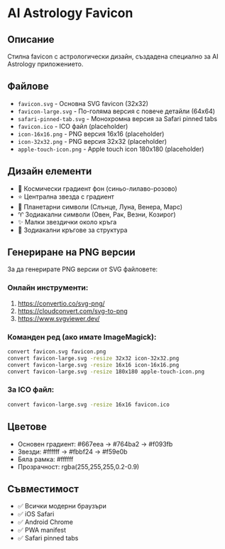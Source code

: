 # AI Astrology Favicon

## Описание
Стилна favicon с астрологически дизайн, създадена специално за AI Astrology приложението.

## Файлове
- `favicon.svg` - Основна SVG favicon (32x32)
- `favicon-large.svg` - По-голяма версия с повече детайли (64x64)
- `safari-pinned-tab.svg` - Монохромна версия за Safari pinned tabs
- `favicon.ico` - ICO файл (placeholder)
- `icon-16x16.png` - PNG версия 16x16 (placeholder)
- `icon-32x32.png` - PNG версия 32x32 (placeholder)
- `apple-touch-icon.png` - Apple touch icon 180x180 (placeholder)

## Дизайн елементи
- 🌟 Космически градиент фон (синьо-лилаво-розово)
- ⭐ Централна звезда с градиент
- 🌙 Планетарни символи (Слънце, Луна, Венера, Марс)
- ♈ Зодиакални символи (Овен, Рак, Везни, Козирог)
- ✨ Малки звездички около кръга
- 🔵 Зодиакални кръгове за структура

## Генериране на PNG версии
За да генерирате PNG версии от SVG файловете:

### Онлайн инструменти:
1. https://convertio.co/svg-png/
2. https://cloudconvert.com/svg-to-png
3. https://www.svgviewer.dev/

### Команден ред (ако имате ImageMagick):
```bash
convert favicon.svg favicon.png
convert favicon-large.svg -resize 32x32 icon-32x32.png
convert favicon-large.svg -resize 16x16 icon-16x16.png
convert favicon-large.svg -resize 180x180 apple-touch-icon.png
```

### За ICO файл:
```bash
convert favicon-large.svg -resize 16x16 favicon.ico
```

## Цветове
- Основен градиент: #667eea → #764ba2 → #f093fb
- Звезди: #ffffff → #fbbf24 → #f59e0b
- Бяла рамка: #ffffff
- Прозрачност: rgba(255,255,255,0.2-0.9)

## Съвместимост
- ✅ Всички модерни браузъри
- ✅ iOS Safari
- ✅ Android Chrome
- ✅ PWA manifest
- ✅ Safari pinned tabs

